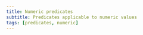 ```yaml
---
title: Numeric predicates
subtitle: Predicates applicable to numeric values
tags: [predicates, numeric]
---
```

<!-- START AUTO-GENERATED -->
<!-- END AUTO-GENERATED -->